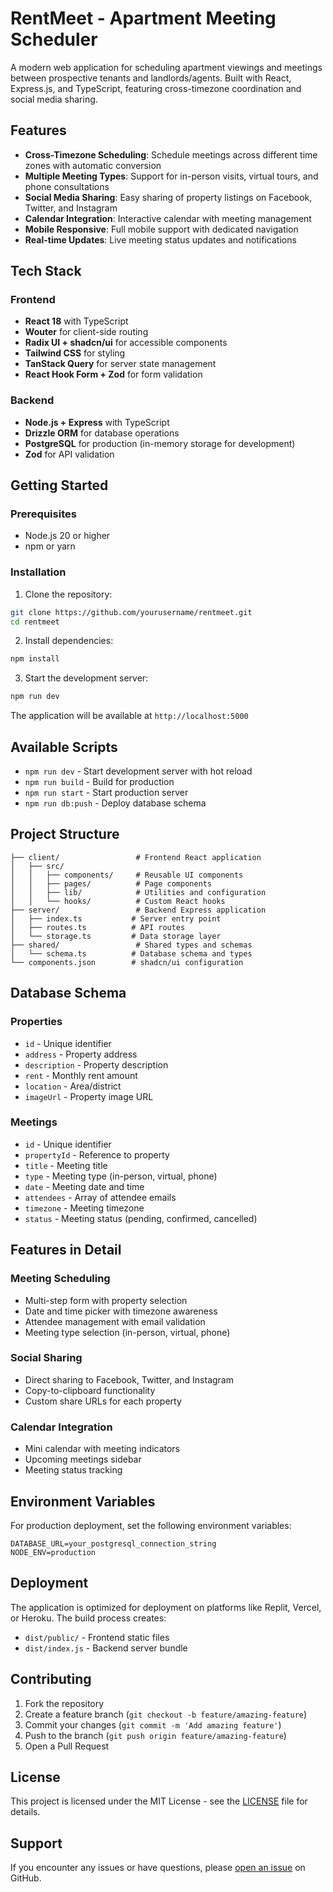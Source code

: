 # RentMeet - Apartment Meeting Scheduler

A modern web application for scheduling apartment viewings and meetings between prospective tenants and landlords/agents. Built with React, Express.js, and TypeScript, featuring cross-timezone coordination and social media sharing.

## Features

- **Cross-Timezone Scheduling**: Schedule meetings across different time zones with automatic conversion
- **Multiple Meeting Types**: Support for in-person visits, virtual tours, and phone consultations
- **Social Media Sharing**: Easy sharing of property listings on Facebook, Twitter, and Instagram
- **Calendar Integration**: Interactive calendar with meeting management
- **Mobile Responsive**: Full mobile support with dedicated navigation
- **Real-time Updates**: Live meeting status updates and notifications

## Tech Stack

### Frontend
- **React 18** with TypeScript
- **Wouter** for client-side routing
- **Radix UI + shadcn/ui** for accessible components
- **Tailwind CSS** for styling
- **TanStack Query** for server state management
- **React Hook Form + Zod** for form validation

### Backend
- **Node.js + Express** with TypeScript
- **Drizzle ORM** for database operations
- **PostgreSQL** for production (in-memory storage for development)
- **Zod** for API validation

## Getting Started

### Prerequisites
- Node.js 20 or higher
- npm or yarn

### Installation

1. Clone the repository:
```bash
git clone https://github.com/yourusername/rentmeet.git
cd rentmeet
```

2. Install dependencies:
```bash
npm install
```

3. Start the development server:
```bash
npm run dev
```

The application will be available at `http://localhost:5000`

## Available Scripts

- `npm run dev` - Start development server with hot reload
- `npm run build` - Build for production
- `npm run start` - Start production server
- `npm run db:push` - Deploy database schema

## Project Structure

```
├── client/                 # Frontend React application
│   ├── src/
│   │   ├── components/     # Reusable UI components
│   │   ├── pages/          # Page components
│   │   ├── lib/            # Utilities and configuration
│   │   └── hooks/          # Custom React hooks
├── server/                 # Backend Express application
│   ├── index.ts           # Server entry point
│   ├── routes.ts          # API routes
│   └── storage.ts         # Data storage layer
├── shared/                 # Shared types and schemas
│   └── schema.ts          # Database schema and types
└── components.json        # shadcn/ui configuration
```

## Database Schema

### Properties
- `id` - Unique identifier
- `address` - Property address
- `description` - Property description
- `rent` - Monthly rent amount
- `location` - Area/district
- `imageUrl` - Property image URL

### Meetings
- `id` - Unique identifier
- `propertyId` - Reference to property
- `title` - Meeting title
- `type` - Meeting type (in-person, virtual, phone)
- `date` - Meeting date and time
- `attendees` - Array of attendee emails
- `timezone` - Meeting timezone
- `status` - Meeting status (pending, confirmed, cancelled)

## Features in Detail

### Meeting Scheduling
- Multi-step form with property selection
- Date and time picker with timezone awareness
- Attendee management with email validation
- Meeting type selection (in-person, virtual, phone)

### Social Sharing
- Direct sharing to Facebook, Twitter, and Instagram
- Copy-to-clipboard functionality
- Custom share URLs for each property

### Calendar Integration
- Mini calendar with meeting indicators
- Upcoming meetings sidebar
- Meeting status tracking

## Environment Variables

For production deployment, set the following environment variables:

```env
DATABASE_URL=your_postgresql_connection_string
NODE_ENV=production
```

## Deployment

The application is optimized for deployment on platforms like Replit, Vercel, or Heroku. The build process creates:

- `dist/public/` - Frontend static files
- `dist/index.js` - Backend server bundle

## Contributing

1. Fork the repository
2. Create a feature branch (`git checkout -b feature/amazing-feature`)
3. Commit your changes (`git commit -m 'Add amazing feature'`)
4. Push to the branch (`git push origin feature/amazing-feature`)  
5. Open a Pull Request

## License

This project is licensed under the MIT License - see the [LICENSE](LICENSE) file for details.

## Support

If you encounter any issues or have questions, please [open an issue](https://github.com/yourusername/rentmeet/issues) on GitHub.




